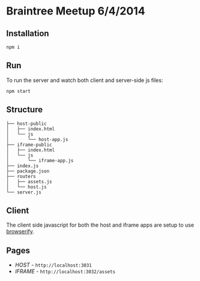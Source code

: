 Braintree Meetup 6/4/2014
=========================

## Installation
```
npm i
```

## Run
To run the server and watch both client and server-side js files:
```
npm start
```

## Structure
```
├── host-public
│   ├── index.html
│   └── js
│       └── host-app.js
├── iframe-public
│   ├── index.html
│   └── js
│       └── iframe-app.js
├── index.js
├── package.json
├── routers
│   ├── assets.js
│   └── host.js
└── server.js
```

## Client
The client side javascript for both the host and iframe apps are setup to use [browserify](http://browserify.org/). 

## Pages
- _HOST_ - `http://localhost:3031`
- _IFRAME_ -  `http://localhost:3032/assets` 

